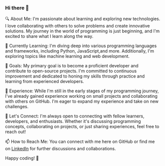 ### Hi there 👋

<!--
**PrasannaKuchipudi/PrasannaKuchipudi** is a ✨ _special_ ✨ repository because its `README.md` (this file) appears on your GitHub profile.

Here are some ideas to get you started:

- 🔭 I’m currently working on ...
- 🌱 I’m currently learning ...
- 👯 I’m looking to collaborate on ...
- 🤔 I’m looking for help with ...
- 💬 Ask me about ...
- 📫 How to reach me: ...
- 😄 Pronouns: ...
- ⚡ Fun fact: ...
-->

🔍 About Me:
I'm passionate about learning and exploring new technologies. I love collaborating with others to solve problems and create innovative solutions. My journey in the world of programming is just beginning, and I'm excited to share what I learn along the way.

🌱 Currently Learning:
I'm diving deep into various programming languages and frameworks, including Python, JavaScript,and more. Additionally, I'm exploring topics like machine learning and web development.

🚀 Goals:
My primary goal is to become a proficient developer and contribute to open-source projects. I'm committed to continuous improvement and dedicated to honing my skills through practice and learning from experienced developers.

💼 Experience:
While I'm still in the early stages of my programming journey, I've already gained experience working on small projects and collaborating with others on GitHub. I'm eager to expand my experience and take on new challenges.

🤝 Let's Connect:
I'm always open to connecting with fellow learners, developers, and enthusiasts. Whether it's discussing programming concepts, collaborating on projects, or just sharing experiences, feel free to reach out!

📫 How to Reach Me:
You can connect with me here on GitHub or find me on [LinkedIn](https://www.linkedin.com/in/prasanna-kuchipudi-1a683425b?utm_source=share&utm_campaign=share_via&utm_content=profile&utm_medium=android_app) for further discussions and collaborations.

Happy coding! 🚀

